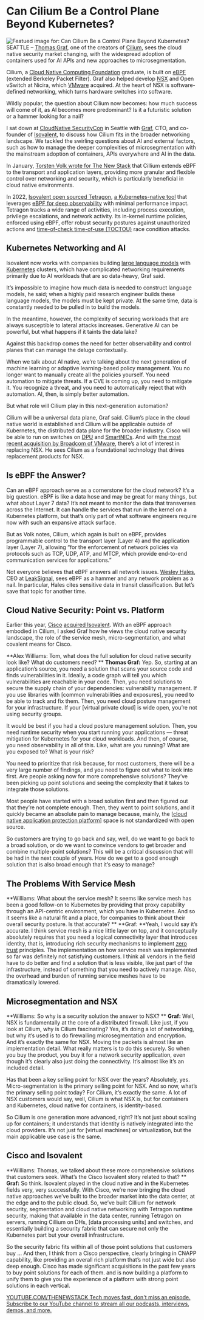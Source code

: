 # Can Cilium Be a Control Plane Beyond Kubernetes?
![Featued image for: Can Cilium Be a Control Plane Beyond Kubernetes?](https://cdn.thenewstack.io/media/2024/07/09b8afdd-can-cilium-be-a-control-plane-beyond-kubernetes-copy-2-1024x576.png)
SEATTLE – [Thomas Graf](https://www.linkedin.com/in/thomas-graf-73104547), one of the creators of [Cilium](https://thenewstack.io/cisco-gets-cilium-what-it-means-for-developers/), sees the cloud native security market changing, with the widespread adoption of containers used for AI APIs and new approaches to microsegmentation.

Cilium, a [Cloud Native Computing Foundation](https://cncf.io/?utm_content=inline+mention) graduate, is built on [eBPF](https://thenewstack.io/what-is-ebpf/) (extended Berkeley Packet Filter). Graf also helped develop [NSX](https://thenewstack.io/global-speech-networks-embraces-software-defined-networking-vmware-nsx/) and Open vSwitch at Nicira, which [VMware](https://tanzu.vmware.com?utm_content=inline+mention) acquired. At the heart of NSX is software-defined networking, which turns hardware switches into software.

Wildly popular, the question about Cilium now becomes: how much success will come of it, as AI becomes more predominant? Is it a futuristic solution or a hammer looking for a nail?

I sat down at [CloudNative SecurityCon](https://events.linuxfoundation.org/cloudnativesecuritycon-north-america/) in Seattle with [Graf](https://www.linkedin.com/in/thomas-graf-73104547/), CTO, and co-founder of [Isovalent](https://thenewstack.io/ciscos-strategic-move-in-the-isovalent-acquisition-ebpf/), to discuss how Cilium fits in the broader networking landscape. We tackled the swirling questions about AI and external factors, such as how to manage the deeper complexities of microsegmentation with the mainstream adoption of containers, APIs everywhere and AI in the data.

In January, [Torsten Volk ](https://thenewstack.io/author/torsten-volk/)[wrote for The New Stack](https://thenewstack.io/cisco-gets-cilium-what-it-means-for-developers/) that Cillium extends eBPF to the transport and application layers, providing more granular and flexible control over networking and security, which is particularly beneficial in cloud native environments.

In 2022, [Isovalent open sourced Tetragon](https://thenewstack.io/isovalent-open-sources-tetragon-ebpf-based-observability-platform/), [a Kubernetes-native tool](https://tetragon.io/) that leverages [eBPF for deep observability](https://thenewstack.io/groundcover-simplifying-observability-with-ebpf/?nab=1) with minimal performance impact. Tetragon tracks a wide range of activities, including process execution, privilege escalations, and network activity. Its in-kernel runtime policies, enforced using eBPF, offer robust security postures against unauthorized actions and [time-of-check time-of-use (TOCTOU)](https://cwe.mitre.org/data/definitions/367.html) race condition attacks.

## Kubernetes Networking and AI
Isovalent now works with companies building [large language models](https://thenewstack.io/llm/) with [Kubernetes](https://thenewstack.io/kubernetes/) clusters, which have complicated networking requirements primarily due to AI workloads that are so data-heavy, Graf said.

It’s impossible to imagine how much data is needed to construct language models, he said; when a highly paid research engineer builds these language models, the models must be kept private. At the same time, data is constantly needed to be pulled in to build the models.

In the meantime, however, the complexity of securing workloads that are always susceptible to lateral attacks increases. Generative AI can be powerful, but what happens if it taints the data lake?

Against this backdrop comes the need for better observability and control planes that can manage the deluge contextually.

When we talk about AI native, we’re talking about the next generation of machine learning or adaptive learning-based policy management. You no longer want to manually create all the policies yourself. You need automation to mitigate threats. If a CVE is coming up, you need to mitigate it. You recognize a threat, and you need to automatically reject that with automation. AI, then, is simply better automation.

But what role will Cilium play in this next-generation automation?

Cilium will be a universal data plane, Graf said. Cilium’s place in the cloud native world is established and Cilium will be applicable outside of Kubernetes, the distributed data plane for the broader industry. Cisco will be able to run on switches on [DPU](https://blogs.nvidia.com/blog/whats-a-dpu-data-processing-unit/) and [SmartNICs](https://thenewstack.io/where-service-mesh-and-smartnics-meet/). And with [the most recent acquisition by Broadcom of VMware](https://thenewstack.io/vmwares-private-cloud-solution-emerges-under-broadcom/), there’s a lot of interest in replacing NSX. He sees Cilium as a foundational technology that drives replacement products for NSX.

## Is eBPF the Answer?
Can an eBPF approach serve as a cornerstone for the cloud network? It’s a big question. eBPF is like a data hose and may be great for many things, but what about Layer 7 data? It’s not meant to monitor the data that transverses across the Internet. It can handle the services that run in the kernel on a Kubernetes platform, but that’s only part of what software engineers require now with such an expansive attack surface.

But as Volk notes, Cilium, which again is built on eBPF, provides programmable control to the transport layer (Layer 4) and the application layer (Layer 7), allowing “for the enforcement of network policies via protocols such as TCP, UDP, ATP, and MTCP, which provide end-to-end communication services for applications.”

Not everyone believes that eBPF answers all network issues. [Wesley Hales](https://www.linkedin.com/in/wesleyhales/), CEO at [LeakSignal](https://www.leaksignal.com/), sees eBPF as a hammer and any network problem as a nail. In particular, Hales cites sensitive data in transit classification. But let’s save that topic for another time.

## Cloud Native Security: Point vs. Platform
Earlier this year, [Cisco](http://cisco.com/?utm_content=inline+mention) [acquired Isovalent](https://thenewstack.io/ciscos-strategic-move-in-the-isovalent-acquisition-ebpf/). With an eBPF approach embodied in Cilium, I asked Graf how he views the cloud native security landscape, the role of the service mesh, micro-segmentation, and what covalent means for Cisco.

**Alex Williams: Tom, what does the full solution for cloud native security look like? What do customers need? **
**Thomas Graf:** Yep. So, starting at an application’s source, you need a solution that scans your source code and finds vulnerabilities in it.
Ideally, a code graph will tell you which vulnerabilities are reachable in your code. Then, you need solutions to secure the supply chain of your dependencies: vulnerability management. If you use libraries with [common vulnerabilities and exposures], you need to be able to track and fix them. Then, you need cloud posture management for your infrastructure. If your [virtual private cloud] is wide open, you’re not using security groups.

It would be best if you had a cloud posture management solution. Then, you need runtime security when you start running your applications — threat mitigation for Kubernetes for your cloud workloads. And then, of course, you need observability in all of this. Like, what are you running? What are you exposed to? What is your risk?

You need to prioritize that risk because, for most customers, there will be a very large number of findings, and you need to figure out what to look into first. Are people asking now for more comprehensive solutions? They’ve been picking up point solutions and seeing the complexity that it takes to integrate those solutions.

Most people have started with a broad solution first and then figured out that they’re not complete enough. Then, they went to point solutions, and it quickly became an absolute pain to manage because, mainly, the [[cloud native application protection platform](https://thenewstack.io/4-benefits-of-choosing-a-cnapp-for-cloud-security/)] space is not standardized with open source.

So customers are trying to go back and say, well, do we want to go back to a broad solution, or do we want to convince vendors to get broader and combine multiple-point solutions? This will be a critical discussion that will be had in the next couple of years. How do we get to a good enough solution that is also broad enough that it’s easy to manage?

## The Problems With Service Mesh
**Williams: What about the service mesh? It seems like service mesh has been a good follow-on to Kubernetes by providing that proxy capability through an API-centric environment, which you have in Kubernetes. And so it seems like a natural fit and a place, for companies to think about their overall security posture. Is that accurate? **
**Graf: **Yeah, I would say it’s accurate. I think service mesh is a nice little layer on top, and it conceptually absolutely requires that you need a logical connectivity layer that introduces identity, that is, introducing rich security mechanisms to implement [zero trust](https://thenewstack.io/what-is-zero-trust-security/) principles. The implementation on how service mesh was implemented so far was definitely not satisfying customers.
I think all vendors in the field have to do better and find a solution that is less visible, like just part of the infrastructure, instead of something that you need to actively manage. Also, the overhead and burden of running service meshes have to be dramatically lowered.

## Microsegmentation and NSX
**Williams: So why is a security solution the answer to NSX? **
**Graf:** Well, NSX is fundamentally at the core of a distributed firewall. Like just, if you look at Cilium, why is Cilium fascinating? Yes, it’s doing a lot of networking, but why it’s used is to do firewalling microsegmentation and encryption. And it’s exactly the same for NSX.
Moving the packets is almost like an implementation detail. What really matters is to do this securely. So when you buy the product, you buy it for a network security application, even though it’s clearly also just doing the connectivity. It’s almost like it’s an included detail.

Has that been a key selling point for NSX over the years? Absolutely, yes. Micro-segmentation is the primary selling point for NSX. And so now, what’s the primary selling point today? For Cilium, it’s exactly the same. A lot of NSX customers would say, well, Cilium is what NSX is, but for containers and Kubernetes, cloud native for containers, is identity-based.

So Cilium is one generation more advanced, right? It’s not just about scaling up for containers; it understands that identity is natively integrated into the cloud providers. It’s not just for [virtual machines] or virtualization, but the main applicable use case is the same.

## Cisco and Isovalent
**Williams: Thomas, we talked about these more comprehensive solutions that customers seek. What’s the Cisco Isovalent story related to that? **
**Graf:** So think. Isovalent played in the cloud native and in the Kubernetes fields very, very successfully. With Cisco, we’re now bringing the cloud native approaches we’ve built to the broader market into the data center, at the edge and to the public cloud.
So, we’ve built Cillium for network security, segmentation and cloud native networking with Tetragon runtime security, making that available in the data center, running Tetragon on servers, running Cillium on DHs, [data processing units] and switches, and essentially building a security fabric that can secure not only the Kubernetes part but your overall infrastructure.

So the security fabric fits within all of those point solutions that customers buy … And then, I think from a Cisco perspective, clearly bringing in CNAPP capability, like providing an overall rich platform that’s not just wide but also deep enough. Cisco has made significant acquisitions in the past few years to buy point solutions for each of them. and is now building a platform to unify them to give you the experience of a platform with strong point solutions in each vertical.

[
YOUTUBE.COM/THENEWSTACK
Tech moves fast, don't miss an episode. Subscribe to our YouTube
channel to stream all our podcasts, interviews, demos, and more.
](https://youtube.com/thenewstack?sub_confirmation=1)